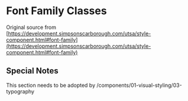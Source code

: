 # Font Family Classes

Original source from [https://development.simpsonscarborough.com/utsa/style-component.html#font-family](https://development.simpsonscarborough.com/utsa/style-component.html#font-family)

## Special Notes

This section needs to be adopted by /components/01-visual-styling/03-typography

